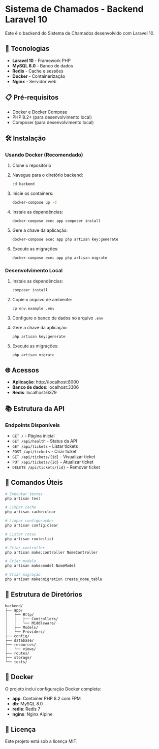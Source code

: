 # Sistema de Chamados - Backend Laravel 10

Este é o backend do Sistema de Chamados desenvolvido com Laravel 10.

## 🚀 Tecnologias

- **Laravel 10** - Framework PHP
- **MySQL 8.0** - Banco de dados
- **Redis** - Cache e sessões
- **Docker** - Containerização
- **Nginx** - Servidor web

## 📋 Pré-requisitos

- Docker e Docker Compose
- PHP 8.2+ (para desenvolvimento local)
- Composer (para desenvolvimento local)

## 🛠️ Instalação

### Usando Docker (Recomendado)

1. Clone o repositório
2. Navegue para o diretório backend:
   ```bash
   cd backend
   ```

3. Inicie os containers:
   ```bash
   docker-compose up -d
   ```

4. Instale as dependências:
   ```bash
   docker-compose exec app composer install
   ```

5. Gere a chave da aplicação:
   ```bash
   docker-compose exec app php artisan key:generate
   ```

6. Execute as migrações:
   ```bash
   docker-compose exec app php artisan migrate
   ```

### Desenvolvimento Local

1. Instale as dependências:
   ```bash
   composer install
   ```

2. Copie o arquivo de ambiente:
   ```bash
   cp env.example .env
   ```

3. Configure o banco de dados no arquivo `.env`

4. Gere a chave da aplicação:
   ```bash
   php artisan key:generate
   ```

5. Execute as migrações:
   ```bash
   php artisan migrate
   ```

## 🌐 Acessos

- **Aplicação**: http://localhost:8000
- **Banco de dados**: localhost:3306
- **Redis**: localhost:6379

## 📚 Estrutura da API

### Endpoints Disponíveis

- `GET /` - Página inicial
- `GET /api/health` - Status da API
- `GET /api/tickets` - Listar tickets
- `POST /api/tickets` - Criar ticket
- `GET /api/tickets/{id}` - Visualizar ticket
- `PUT /api/tickets/{id}` - Atualizar ticket
- `DELETE /api/tickets/{id}` - Remover ticket

## 🔧 Comandos Úteis

```bash
# Executar testes
php artisan test

# Limpar cache
php artisan cache:clear

# Limpar configurações
php artisan config:clear

# Listar rotas
php artisan route:list

# Criar controller
php artisan make:controller NomeController

# Criar modelo
php artisan make:model NomeModel

# Criar migração
php artisan make:migration create_nome_table
```

## 📁 Estrutura de Diretórios

```
backend/
├── app/
│   ├── Http/
│   │   ├── Controllers/
│   │   └── Middleware/
│   ├── Models/
│   └── Providers/
├── config/
├── database/
├── resources/
│   └── views/
├── routes/
├── storage/
└── tests/
```

## 🐳 Docker

O projeto inclui configuração Docker completa:

- **app**: Container PHP 8.2 com FPM
- **db**: MySQL 8.0
- **redis**: Redis 7
- **nginx**: Nginx Alpine

## 📝 Licença

Este projeto está sob a licença MIT.
